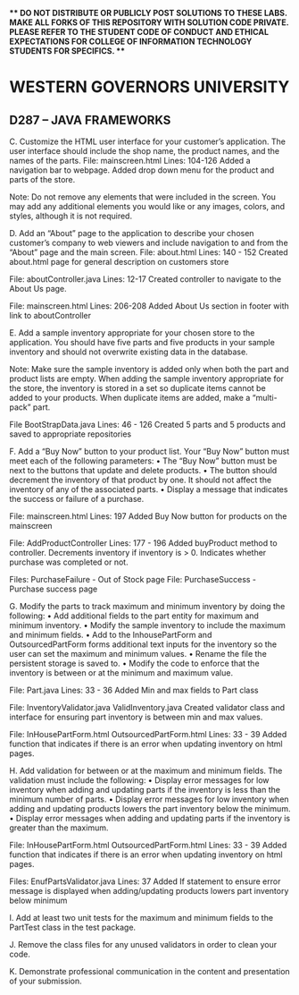 <strong>** DO NOT DISTRIBUTE OR PUBLICLY POST SOLUTIONS TO THESE LABS. MAKE ALL FORKS OF THIS REPOSITORY WITH SOLUTION CODE PRIVATE. PLEASE REFER TO THE STUDENT CODE OF CONDUCT AND ETHICAL EXPECTATIONS FOR COLLEGE OF INFORMATION TECHNOLOGY STUDENTS FOR SPECIFICS. ** </strong>

# WESTERN GOVERNORS UNIVERSITY 
## D287 – JAVA FRAMEWORKS
C.  Customize the HTML user interface for your customer’s application. The user interface should include the shop name, the product names, and the names of the parts.
File: mainscreen.html
Lines: 104-126
Added a navigation bar to webpage. Added drop down menu for the product and parts of the store.

Note: Do not remove any elements that were included in the screen. You may add any additional elements you would like or any images, colors, and styles, although it is not required.

D.  Add an “About” page to the application to describe your chosen customer’s company to web viewers and include navigation to and from the “About” page and the main screen.
File: about.html
Lines: 140 - 152
Created about.html page for general description on customers store

File: aboutController.java
Lines: 12-17
Created controller to navigate to the About Us page.

File: mainscreen.html
Lines: 206-208
Added About Us section in footer with link to aboutController



E.  Add a sample inventory appropriate for your chosen store to the application. You should have five parts and five products in your sample inventory and should not overwrite existing data in the database.

Note: Make sure the sample inventory is added only when both the part and product lists are empty. When adding the sample inventory appropriate for the store, the inventory is stored in a set so duplicate items cannot be added to your products. When duplicate items are added, make a “multi-pack” part.

File BootStrapData.java
Lines: 46 - 126
Created 5 parts and 5 products and saved to appropriate repositories 

F.  Add a “Buy Now” button to your product list. Your “Buy Now” button must meet each of the following parameters:
•  The “Buy Now” button must be next to the buttons that update and delete products.
•  The button should decrement the inventory of that product by one. It should not affect the inventory of any of the associated parts.
•  Display a message that indicates the success or failure of a purchase.

File: mainscreen.html
Lines: 197
Added Buy Now button for products on the mainscreen

File: AddProductController 
Lines: 177 - 196
Added buyProduct method to controller. Decrements inventory if inventory is > 0. Indicates whether purchase was completed or not.

Files: PurchaseFailure - Out of Stock page
File: PurchaseSuccess - Purchase success page

G.  Modify the parts to track maximum and minimum inventory by doing the following:
•  Add additional fields to the part entity for maximum and minimum inventory.
•  Modify the sample inventory to include the maximum and minimum fields.
•  Add to the InhousePartForm and OutsourcedPartForm forms additional text inputs for the inventory so the user can set the maximum and minimum values.
•  Rename the file the persistent storage is saved to.
•  Modify the code to enforce that the inventory is between or at the minimum and maximum value.

File: Part.java
Lines: 33 - 36
Added Min and max fields to Part class

File: InventoryValidator.java ValidInventory.java
Created validator class and interface for ensuring part inventory is between min and max values.

File: InHousePartForm.html OutsourcedPartForm.html
Lines: 33 - 39
Added function that indicates if there is an error when updating inventory on html pages.

H.  Add validation for between or at the maximum and minimum fields. The validation must include the following:
•  Display error messages for low inventory when adding and updating parts if the inventory is less than the minimum number of parts.
•  Display error messages for low inventory when adding and updating products lowers the part inventory below the minimum.
•  Display error messages when adding and updating parts if the inventory is greater than the maximum.

File: InHousePartForm.html OutsourcedPartForm.html
Lines: 33 - 39
Added function that indicates if there is an error when updating inventory on html pages.

Files: EnufPartsValidator.java
Lines: 37
Added If statement to ensure error message is displayed when adding/updating products lowers part inventory below minimum

I.  Add at least two unit tests for the maximum and minimum fields to the PartTest class in the test package.

J.  Remove the class files for any unused validators in order to clean your code.

K.  Demonstrate professional communication in the content and presentation of your submission.

